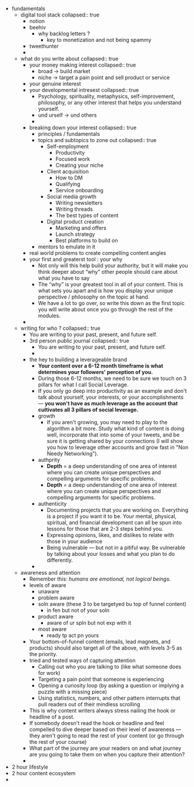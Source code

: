 - fundamentals
	- digital tool stack
	  collapsed:: true
		- notion
		- beehiv
			- why backlog letters ?
				- key to monetization and not being spammy
		- tweethunter
		-
	- what do you write about
	  collapsed:: true
		- your money making interest
		  collapsed:: true
			- broad -> build market
			- niche -> target a pain point and sell product or service
		- your genuine interest
		- your developmental intresest
		  collapsed:: true
			- Psychology, spirituality, metaphysics, self-improvement, philosophy, or any other interest that helps you understand yourself.
			- und urself -> und others
			-
		- breaking down your interest
		  collapsed:: true
			- principles / fundamentals
			- topics and subtopics to zone out
			  collapsed:: true
				- Self-employment
					- Productivity
					- Focused work
					- Creating your niche
				- Client acquisition
					- How to DM
					- Qualifying
					- Service onboarding
				- Social media growth
					- Writing newsletters
					- Writing threads
					- The best types of content
				- Digital product creation
					- Marketing and offers
					- Launch strategy
					- Best platforms to build on
			- mentors to emulate in it
		- real world problems to create compelling content angles
		- your first and greaterst tool : your why
			- Not only will this help build your authority, but it will make you think deeper about “why” other people should care about what you have to say
			- The “why” is your greatest tool in all of your content. This is what sets you apart and is how you display your unique perspective / philosophy on the topic at hand.
			- We have a lot to go over, so write this down as the first topic you will write about once you go through the rest of the modules.
		-
	- writing for who ?
	  collapsed:: true
		- You are writing to your past, present, and future self.
		- 3rd person public journal
		  collapsed:: true
			- You are writing to your past, present, and future self.
			-
		- the hey to building a leverageable brand
			- **Your content over a 6-12 month timeframe is what determines your followers' perception of you.**
			- During those 6-12 months, we need to be sure we touch on 3 pillars for what I call Social Leverage.​​​​​​​
			- If you only go deep into productivity as an example and don't talk about yourself, your interests, or your accomplishments — **you won't have as much leverage as the account that cultivates all 3 pillars of social leverage.**
			- growth
				- If you aren't growing, you may need to play to the algorithm a bit more. Study what kind of content is doing well, incorporate that into some of your tweets, and be sure it is getting shared by your connections (I will show you how to leverage other accounts and grow fast in "Non Needy Networking").
			- authprity
				- **Depth** = a deep understanding of one area of interest where you can create unique perspectives and compelling arguments for specific problems.
				- **Depth** = a deep understanding of one area of interest where you can create unique perspectives and compelling arguments for specific problems.
			- authenticity
				- Documenting projects that you are working on. Everything is a project if you want it to be. Your mental, physical, spiritual, and financial development can all be spun into lessons for those that are 2-3 steps behind you.
				- Expressing opinions, likes, and dislikes to relate with those in your audience
				- Being vulnerable — but not in a pitiful way. Be vulnerable by talking about your losses and what you plan to do differently.
			-
	- awareness and attention
		- Remember this: *humans are emotional, not logical beings.*
		- levels of aware
			- unaware
			- problem aware
			- soln aware (these 3 to be targetyed bu top of funnel content)
				- in fen but not of your soln
			- product aware
				- aware of ur spln but not exp with it
			- most aware
				- ready tp act pn yours
		- Your bottom-of-funnel content (emails, lead magnets, and products) should also target all of the above, with levels 3-5 as the priority.
		- tried and tested ways of capturing attention
			- Calling out who you are talking to (like what someone does for work)
			- Targeting a pain point that someone is experiencing
			- Opening a curiosity loop (by asking a question or implying a puzzle with a missing piece)
			- Using statistics, numbers, and other pattern interrupts that pull readers out of their mindless scrolling
		- This is why content writers always stress nailing the hook or headline of a post.
		- If somebody doesn't read the hook or headline and feel compelled to dive deeper based on their level of awareness — they aren't going to read the rest of your content (or go through the rest of your course)
		- What part of the journey are your readers on and what journey are you going to take them on when you capture their attention?
		-
- 2 hour lifestyle
- 2 hour content  ecosystem
-